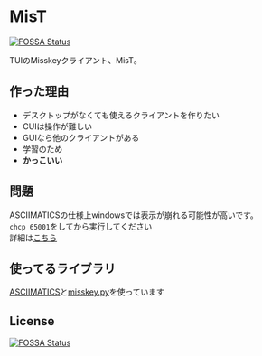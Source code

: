 # MisT
[![FOSSA Status](https://app.fossa.com/api/projects/git%2Bgithub.com%2F35enidoi%2FMisT.svg?type=shield)](https://app.fossa.com/projects/git%2Bgithub.com%2F35enidoi%2FMisT?ref=badge_shield)

TUIのMisskeyクライアント、MisT。  
## 作った理由  
- デスクトップがなくても使えるクライアントを作りたい
- CUIは操作が難しい
- GUIなら他のクライアントがある
- 学習のため
- **かっこいい**
## 問題  
ASCIIMATICSの仕様上windowsでは表示が崩れる可能性が高いです。  
`chcp 65001`をしてから実行してください  
詳細は[こちら](https://asciimatics.readthedocs.io/en/stable/troubleshooting.html#id2)
## 使ってるライブラリ  
[ASCIIMATICS](https://github.com/peterbrittain/asciimatics)と[misskey.py](https://github.com/YuzuRyo61/Misskey.py)を使っています
## License  
[![FOSSA Status](https://app.fossa.com/api/projects/git%2Bgithub.com%2F35enidoi%2FMisT.svg?type=large)](https://app.fossa.com/projects/git%2Bgithub.com%2F35enidoi%2FMisT?ref=badge_large)
